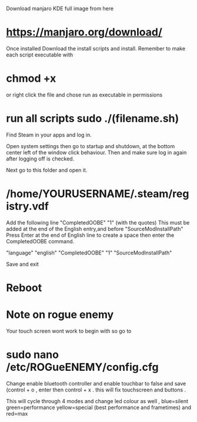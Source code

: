 Download manjaro KDE full image from here 

# https://manjaro.org/download/

Once installed Download the install scripts and install. Remember to make each script executable with 
# chmod +x
or right click the file and chose run as executable in permissions 
# run all scripts sudo ./(filename.sh)

Find Steam in your apps and log in.

Open system settings then go to  startup and shutdown, at the bottom center left of the window click behaviour. Then and make sure log in again after logging off is checked. 

Next go to this folder and open it.

# /home/YOURUSERNAME/.steam/registry.vdf

Add the following line  "CompletedOOBE"  "1" (with the quotes) This must be added at the end of the English entry,and before "SourceModInstallPath"
Press Enter at the end of English line to create a space then enter the CompletedOOBE command. 

"language"		"english"
"CompletedOOBE"		"1"
"SourceModInstallPath"	

Save and exit 

# Reboot


# Note on rogue enemy
Your touch screen wont work to begin with so go to

# sudo nano /etc/ROGueENEMY/config.cfg
 
 Change enable bluetooth controller and enable touchbar to false and save (control + o , enter then control + x . this will fix touchscreen and buttons .

This will cycle through 4 modes and change led colour as well , blue=silent green=performance yellow=special (best performance and frametimes) and red=max




